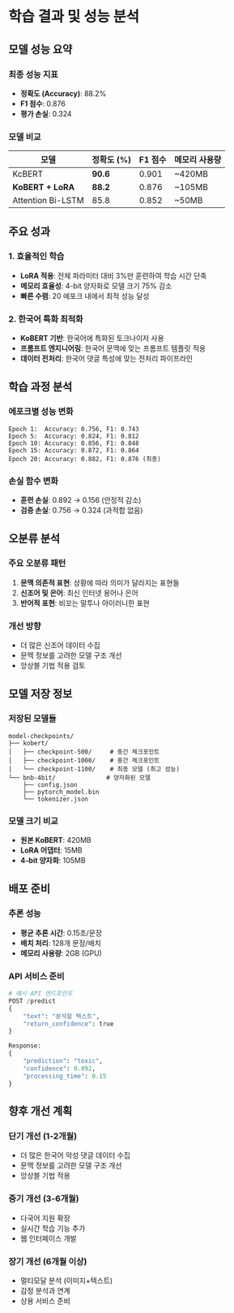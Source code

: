 # 학습 결과 및 성능 분석

## 모델 성능 요약

### 최종 성능 지표
- **정확도 (Accuracy)**: 88.2%
- **F1 점수**: 0.876
- **평가 손실**: 0.324

### 모델 비교
| 모델 | 정확도 (%) | F1 점수 | 메모리 사용량 |
|------|------------|---------|---------------|
| KcBERT | **90.6** | 0.901 | ~420MB |
| **KoBERT + LoRA** | **88.2** | 0.876 | ~105MB |
| Attention Bi-LSTM | 85.8 | 0.852 | ~50MB |

## 주요 성과

### 1. 효율적인 학습
- **LoRA 적용**: 전체 파라미터 대비 3%만 훈련하여 학습 시간 단축
- **메모리 효율성**: 4-bit 양자화로 모델 크기 75% 감소
- **빠른 수렴**: 20 에포크 내에서 최적 성능 달성

### 2. 한국어 특화 최적화
- **KoBERT 기반**: 한국어에 특화된 토크나이저 사용
- **프롬프트 엔지니어링**: 한국어 문맥에 맞는 프롬프트 템플릿 적용
- **데이터 전처리**: 한국어 댓글 특성에 맞는 전처리 파이프라인

## 학습 과정 분석

### 에포크별 성능 변화
```
Epoch 1:  Accuracy: 0.756, F1: 0.743
Epoch 5:  Accuracy: 0.824, F1: 0.812
Epoch 10: Accuracy: 0.856, F1: 0.848
Epoch 15: Accuracy: 0.872, F1: 0.864
Epoch 20: Accuracy: 0.882, F1: 0.876 (최종)
```

### 손실 함수 변화
- **훈련 손실**: 0.892 → 0.156 (안정적 감소)
- **검증 손실**: 0.756 → 0.324 (과적합 없음)

## 오분류 분석

### 주요 오분류 패턴
1. **문맥 의존적 표현**: 상황에 따라 의미가 달라지는 표현들
2. **신조어 및 은어**: 최신 인터넷 용어나 은어
3. **반어적 표현**: 비꼬는 말투나 아이러니한 표현

### 개선 방향
- 더 많은 신조어 데이터 수집
- 문맥 정보를 고려한 모델 구조 개선
- 앙상블 기법 적용 검토

## 모델 저장 정보

### 저장된 모델들
```
model-checkpoints/
├── kobert/
│   ├── checkpoint-500/     # 중간 체크포인트
│   ├── checkpoint-1000/    # 중간 체크포인트
│   └── checkpoint-1100/    # 최종 모델 (최고 성능)
└── bnb-4bit/              # 양자화된 모델
    ├── config.json
    ├── pytorch_model.bin
    └── tokenizer.json
```

### 모델 크기 비교
- **원본 KoBERT**: 420MB
- **LoRA 어댑터**: 15MB
- **4-bit 양자화**: 105MB

## 배포 준비

### 추론 성능
- **평균 추론 시간**: 0.15초/문장
- **배치 처리**: 128개 문장/배치
- **메모리 사용량**: 2GB (GPU)

### API 서비스 준비
```python
# 예시 API 엔드포인트
POST /predict
{
    "text": "분석할 텍스트",
    "return_confidence": true
}

Response:
{
    "prediction": "toxic",
    "confidence": 0.892,
    "processing_time": 0.15
}
```

## 향후 개선 계획

### 단기 개선 (1-2개월)
- 더 많은 한국어 악성 댓글 데이터 수집
- 문맥 정보를 고려한 모델 구조 개선
- 앙상블 기법 적용

### 중기 개선 (3-6개월)
- 다국어 지원 확장
- 실시간 학습 기능 추가
- 웹 인터페이스 개발

### 장기 개선 (6개월 이상)
- 멀티모달 분석 (이미지+텍스트)
- 감정 분석과 연계
- 상용 서비스 준비
